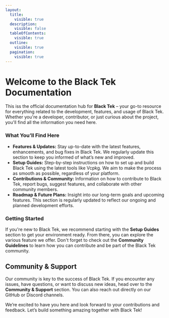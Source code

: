```yaml
---
layout:
  title:
    visible: true
  description:
    visible: false
  tableOfContents:
    visible: true
  outline:
    visible: true
  pagination:
    visible: true
---
```


# Welcome to the Black Tek Documentation

This iss the official documentation hub for **Black Tek** – your go-to resource for everything related to the development, features, and usage of Black Tek. Whether you're a developer, contributor, or just curious about the project, you'll find all the information you need here.

### What You’ll Find Here

* **Features & Updates:** Stay up-to-date with the latest features, enhancements, and bug fixes in Black Tek. We regularly update this section to keep you informed of what’s new and improved.
* **Setup Guides:** Step-by-step instructions on how to set up and build Black Tek using the latest tools like Vcpkg. We aim to make the process as smooth as possible, regardless of your platform.
* **Contributions & Community:** Information on how to contribute to Black Tek, report bugs, suggest features, and collaborate with other community members.
* **Roadmap & Future Plans:** Insight into our long-term goals and upcoming features. This section is regularly updated to reflect our ongoing and planned development efforts.

### Getting Started

If you're new to Black Tek, we recommend starting with the **Setup Guides** section to get your environment ready. From there, you can explore the various feature we offer. Don't forget to check out the **Community Guidelines** to learn how you can contribute and be part of the Black Tek community.

## Community & Support

Our community is key to the success of Black Tek. If you encounter any issues, have questions, or want to discuss new ideas, head over to the **Community & Support** section. You can also reach out directly on our GitHub or Discord channels.

We’re excited to have you here and look forward to your contributions and feedback. Let’s build something amazing together with Black Tek!

